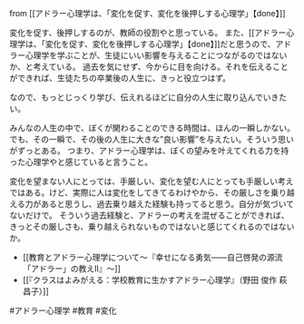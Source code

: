from [[アドラー心理学は、「変化を促す、変化を後押しする心理学」【done】]]

変化を促す、後押しするのが、教師の役割やと思っている。
また、[[アドラー心理学は、「変化を促す、変化を後押しする心理学」【done】]]だと思うので、アドラー心理学を学ぶことが、生徒にいい影響を与えることにつながるのではないか、と考えている。
過去を気にせず、今からに目を向ける。それを伝えることができれば、生徒たちの卒業後の人生に、きっと役立つはず。

なので、もっとじっくり学び、伝えれるほどに自分の人生に取り込んでいきたい。

みんなの人生の中で、ぼくが関わることのできる時間は、ほんの一瞬しかない。
でも、その一瞬で、その後の人生に大きな”良い影響”を与えたい。そういう思いがずっとある。
つまり、アドラー心理学は、ぼくの望みを叶えてくれる力を持った心理学やと感じていると言うこと。

変化を望まない人にとっては、手厳しい、変化を望む人にとっても手厳しい考えではある。けど、実際に人は変化をしてきてるわけやから、その厳しさを乗り越える力があると思うし、過去乗り越えた経験も持ってると思う。自分が気づいてないだけで。
そういう過去経験と、アドラーの考えを混ぜることができれば、きっとその厳しさも、乗り越えられないものではないと感じてくれるのではないか。

- [[教育とアドラー心理学について〜『幸せになる勇気――自己啓発の源流「アドラー」の教えII』〜]]
- [[『クラスはよみがえる：学校教育に生かすアドラー心理学』（野田 俊作 萩 昌子）]]

#アドラー心理学 #教育 #変化